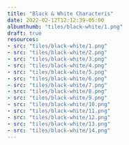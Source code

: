 ```yaml
---
title: "Black & White Characteris"
date: 2022-02-12T12:12:39-05:00
albumthumb: "tiles/black-white/1.png"
draft: true
resources:
- src: "tiles/black-white/1.png"
- src: "tiles/black-white/2.png"
- src: "tiles/black-white/3.png"
- src: "tiles/black-white/4.png"
- src: "tiles/black-white/5.png"
- src: "tiles/black-white/6.png"
- src: "tiles/black-white/7.png"
- src: "tiles/black-white/8.png"
- src: "tiles/black-white/9.png"
- src: "tiles/black-white/10.png"
- src: "tiles/black-white/11.png"
- src: "tiles/black-white/12.png"
- src: "tiles/black-white/13.png"
- src: "tiles/black-white/14.png"
---
```


